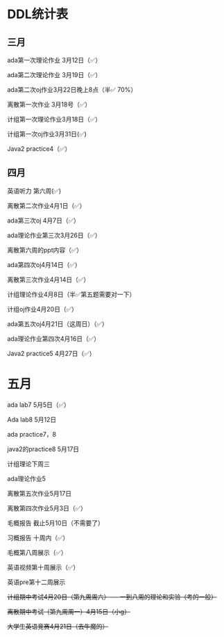 # DDL统计表

## 三月

ada第一次理论作业 3月12日（✅）

ada第二次理论作业 3月19日（✅）

ada第二次oj作业3月22日晚上8点（半✅ 70%）

离散第一次作业 3月18号（✅）

计组第一次理论作业3月18日（✅）

计组第一次oj作业3月31日(✅)

Java2 practice4（✅）



## 四月

英语听力 第六周(✅)

离散第二次作业4月1日（✅）

ada第三次oj 4月7日（✅）

ada理论作业第三次3月26日（✅）



离散第六周的ppt内容（✅）

ada第四次oj4月14日（✅）

离散第三次作业4月14日（✅）

计组理论作业4月8日（半✅第五题需要对一下）

计组oj作业4月20日（✅）

ada第五次oj4月21日（这周日）（✅）

ada理论作业第四次4月16日（✅）

Java2 practice5 4月27日（✅）

# 五月

ada lab7 5月5日（✅）

Ada lab8 5月12日

ada practice7，8

java2的practice8 5月17日

计组理论下周三

ada理论作业5

离散第五次作业5月17日

离散第四次作业5月3日（✅）

毛概报告 截止5月10日（不需要了）

习概报告 十周内（✅）





毛概第八周展示（✅）

英语视频第十周展示（✅）

英语pre第十二周展示

~~计组期中考试4月20日（第九周周六）---  一到八周的理论和实验（考的一般）~~

~~离散期中考试（第九周周一）4月15日（小g）~~

~~大学生英语竞赛4月21日（去牛魔的）~~
